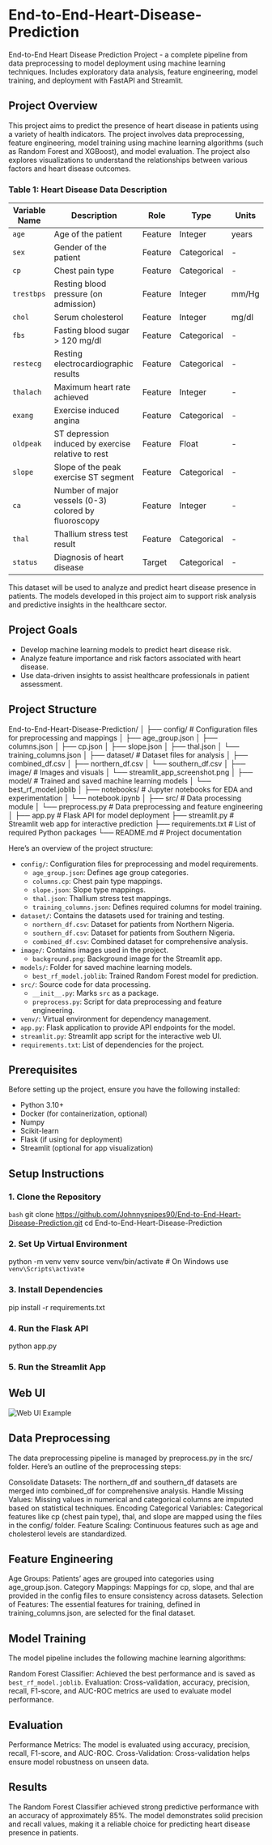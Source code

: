 # End-to-End-Heart-Disease-Prediction
End-to-End Heart Disease Prediction Project - a complete pipeline from data preprocessing to model deployment using machine learning techniques. Includes exploratory data analysis, feature engineering, model training, and deployment with FastAPI and Streamlit.

## Project Overview

This project aims to predict the presence of heart disease in patients using a variety of health indicators. The project involves data preprocessing, feature engineering, model training using machine learning algorithms (such as Random Forest and XGBoost), and model evaluation. The project also explores visualizations to understand the relationships between various factors and heart disease outcomes.

### Table 1: Heart Disease Data Description

| Variable Name | Description                               | Role   | Type        | Units      |
|---------------|-------------------------------------------|--------|-------------|------------|
| `age`         | Age of the patient                        | Feature| Integer     | years      |
| `sex`         | Gender of the patient                     | Feature| Categorical | -          |
| `cp`          | Chest pain type                           | Feature| Categorical | -          |
| `trestbps`    | Resting blood pressure (on admission)     | Feature| Integer     | mm/Hg      |
| `chol`        | Serum cholesterol                         | Feature| Integer     | mg/dl      |
| `fbs`         | Fasting blood sugar > 120 mg/dl           | Feature| Categorical | -          |
| `restecg`     | Resting electrocardiographic results      | Feature| Categorical | -          |
| `thalach`     | Maximum heart rate achieved               | Feature| Integer     | -          |
| `exang`       | Exercise induced angina                   | Feature| Categorical | -          |
| `oldpeak`     | ST depression induced by exercise relative to rest | Feature | Float | -      |
| `slope`       | Slope of the peak exercise ST segment     | Feature| Categorical | -          |
| `ca`          | Number of major vessels (0-3) colored by fluoroscopy | Feature | Integer | - |
| `thal`        | Thallium stress test result               | Feature| Categorical | -          |
| `status`      | Diagnosis of heart disease                | Target | Categorical | -          |

This dataset will be used to analyze and predict heart disease presence in patients. The models developed in this project aim to support risk analysis and predictive insights in the healthcare sector.

## Project Goals
- Develop machine learning models to predict heart disease risk.
- Analyze feature importance and risk factors associated with heart disease.
- Use data-driven insights to assist healthcare professionals in patient assessment.
## Project Structure

End-to-End-Heart-Disease-Prediction/
│
├── config/ # Configuration files for preprocessing and mappings
│ ├── age_group.json
│ ├── columns.json
│ ├── cp.json
│ ├── slope.json
│ ├── thal.json
│ └── training_columns.json
│
├── dataset/ # Dataset files for analysis
│ ├── combined_df.csv
│ ├── northern_df.csv
│ └── southern_df.csv
│
├── image/ # Images and visuals
│ └── streamlit_app_screenshot.png
│
├── model/ # Trained and saved machine learning models
│ └── best_rf_model.joblib
│
├── notebooks/ # Jupyter notebooks for EDA and experimentation
│ └── notebook.ipynb
│
├── src/ # Data processing module
│ └── preprocess.py # Data preprocessing and feature engineering
│
├── app.py # Flask API for model deployment
├── streamlit.py # Streamlit web app for interactive prediction
├── requirements.txt # List of required Python packages
└── README.md # Project documentation

Here’s an overview of the project structure:

- `config/`: Configuration files for preprocessing and model requirements.
  - `age_group.json`: Defines age group categories.
  - `columns.cp`: Chest pain type mappings.
  - `slope.json`: Slope type mappings.
  - `thal.json`: Thallium stress test mappings.
  - `training_columns.json`: Defines required columns for model training.
- `dataset/`: Contains the datasets used for training and testing.
  - `northern_df.csv`: Dataset for patients from Northern Nigeria.
  - `southern_df.csv`: Dataset for patients from Southern Nigeria.
  - `combined_df.csv`: Combined dataset for comprehensive analysis.
- `image/`: Contains images used in the project.
  - `background.png`: Background image for the Streamlit app.
- `models/`: Folder for saved machine learning models.
  - `best_rf_model.joblib`: Trained Random Forest model for prediction.
- `src/`: Source code for data processing.
  - `__init__.py`: Marks `src` as a package.
  - `preprocess.py`: Script for data preprocessing and feature engineering.
- `venv/`: Virtual environment for dependency management.
- `app.py`: Flask application to provide API endpoints for the model.
- `streamlit.py`: Streamlit app script for the interactive web UI.
- `requirements.txt`: List of dependencies for the project.

## Prerequisites

Before setting up the project, ensure you have the following installed:
- Python 3.10+
- Docker (for containerization, optional)
- Numpy
- Scikit-learn
- Flask (if using for deployment)
- Streamlit (optional for app visualization)

## Setup Instructions

### 1. Clone the Repository

`bash`
git clone https://github.com/Johnnysnipes90/End-to-End-Heart-Disease-Prediction.git
cd End-to-End-Heart-Disease-Prediction

### 2. Set Up Virtual Environment
python -m venv venv
source venv/bin/activate  # On Windows use `venv\Scripts\activate`

### 3. Install Dependencies
pip install -r requirements.txt

### 4. Run the Flask API
python app.py

### 5. Run the Streamlit App
## Web UI
![Web UI Example](imgage/web_ui_example.png)

## Data Preprocessing
The data preprocessing pipeline is managed by preprocess.py in the src/ folder. Here’s an outline of the preprocessing steps:

Consolidate Datasets: The northern_df and southern_df datasets are merged into combined_df for comprehensive analysis.
Handle Missing Values: Missing values in numerical and categorical columns are imputed based on statistical techniques.
Encoding Categorical Variables: Categorical features like cp (chest pain type), thal, and slope are mapped using the files in the config/ folder.
Feature Scaling: Continuous features such as age and cholesterol levels are standardized.

## Feature Engineering
Age Groups: Patients’ ages are grouped into categories using age_group.json.
Category Mappings: Mappings for cp, slope, and thal are provided in the config files to ensure consistency across datasets.
Selection of Features: The essential features for training, defined in training_columns.json, are selected for the final dataset.

## Model Training
The model pipeline includes the following machine learning algorithms:

Random Forest Classifier: Achieved the best performance and is saved as `best_rf_model.joblib`.
Evaluation: Cross-validation, accuracy, precision, recall, F1-score, and AUC-ROC metrics are used to evaluate model performance.

## Evaluation
Performance Metrics: The model is evaluated using accuracy, precision, recall, F1-score, and AUC-ROC.
Cross-Validation: Cross-validation helps ensure model robustness on unseen data.

## Results
The Random Forest Classifier achieved strong predictive performance with an accuracy of approximately 85%. The model demonstrates solid precision and recall values, making it a reliable choice for predicting heart disease presence in patients.

